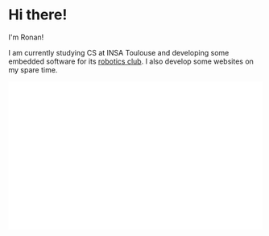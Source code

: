 
<!--
**BloodFutur/BloodFutur** is a ✨ _special_ ✨ repository because its `README.md` (this file) appears on your GitHub profile.

Here are some ideas to get you started:

- 🔭 I’m currently working on ...
- 🌱 I’m currently learning ...
- 👯 I’m looking to collaborate on ...
- 🤔 I’m looking for help with ...
- 💬 Ask me about ...
- 📫 How to reach me: ...
- 😄 Pronouns: ...
- ⚡ Fun fact: ...
-->
# Hi there!

I'm Ronan!

I am currently studying CS at INSA Toulouse and developing some embedded software for its [robotics club](https://clubrobotinsat.github.io). 
I also develop some websites on my spare time.

![](https://github.com/BloodFutur/github-stats/blob/master/generated/overview.svg)


